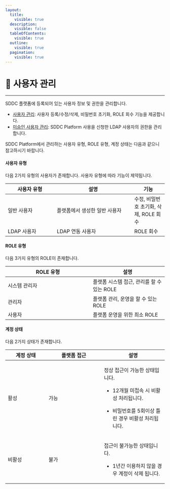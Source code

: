 ```yaml
---
layout:
  title:
    visible: true
  description:
    visible: false
  tableOfContents:
    visible: true
  outline:
    visible: true
  pagination:
    visible: true
---
```


# 🔐 사용자 관리

***

SDDC 플랫폼에 등록되어 있는 사용자 정보 및 권한을 관리합니다.

* [사용자 관리](auth-user.md): 사용자 등록/수정/삭제, 비밀번호 초기화, ROLE 회수 기능을 제공합니다.
* [미승인 사용자 관리](unauth-user.md): SDDC Platform 사용을 신청한 LDAP 사용자의 권한을 관리합니다.

SDDC Platform에서 관리하는 사용자 유형, ROLE 유형, 계정 상태는 다음과 같으니 참고하시기 바랍니다.

#### 사용자 유형

다음 2가지 유형의 사용자가 존재합니다. 사용자 유형에 따라 기능이 제약됩니다.

<table><thead><tr><th width="139">사용자 유형</th><th width="229">설명</th><th>기능</th></tr></thead><tbody><tr><td>일반 사용자</td><td>플랫폼에서 생성한 일반 사용자</td><td>수정, 비밀번호 초기화, 삭제, ROLE 회수</td></tr><tr><td>LDAP 사용자</td><td>LDAP 연동 사용자</td><td>ROLE 회수</td></tr></tbody></table>

#### ROLE 유형

다음 3가지 유형의 ROLE이 존재합니다.

<table><thead><tr><th width="253">ROLE 유형</th><th>설명</th></tr></thead><tbody><tr><td>시스템 관리자</td><td>플랫폼 시스템 접근, 관리를 할 수 있는 ROLE</td></tr><tr><td>관리자</td><td>플랫폼 관리, 운영을 할 수 있는 ROLE</td></tr><tr><td>사용자</td><td>플랫폼 운영을 위한 최소 ROLE</td></tr></tbody></table>

#### 계정 상태

다음 2가지 상태가 존재합니다.

<table><thead><tr><th width="113">계정 상태</th><th width="159">플랫폼 접근</th><th>설명</th></tr></thead><tbody><tr><td>활성</td><td>가능</td><td><p>정상 접근이 가능한 상태입니다.</p><ul><li>12개월 미접속 시 비활성 처리됩니다.</li></ul><ul><li>비밀번호를 5회이상 틀린 경우 비활성 처리됩니다.<br></li></ul></td></tr><tr><td>비활성</td><td>불가</td><td><p>접근이 불가능한 상태입니다.</p><ul><li>1년간 이용하지 않을 경우 계정이 삭제 됩니다.</li></ul></td></tr></tbody></table>
